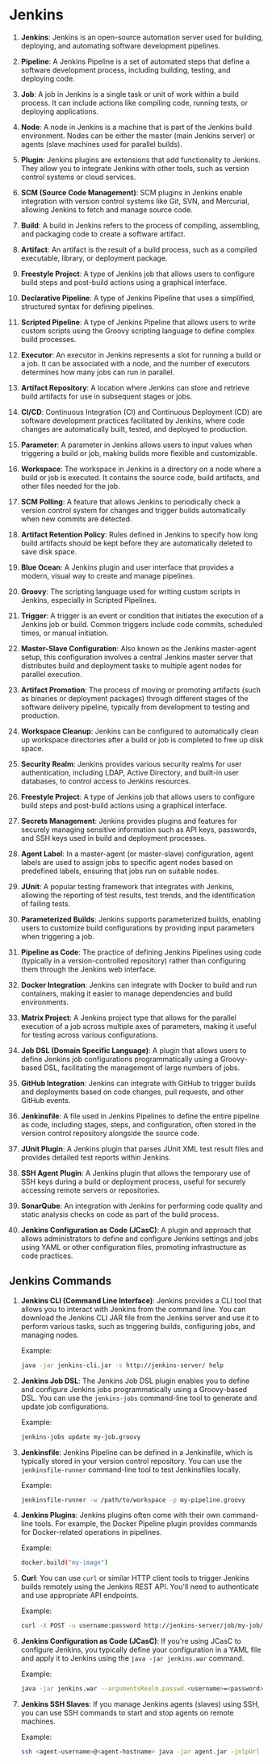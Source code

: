 # Jenkins

1. **Jenkins**: Jenkins is an open-source automation server used for building, deploying, and automating software development pipelines.

2. **Pipeline**: A Jenkins Pipeline is a set of automated steps that define a software development process, including building, testing, and deploying code.

3. **Job**: A job in Jenkins is a single task or unit of work within a build process. It can include actions like compiling code, running tests, or deploying applications.

4. **Node**: A node in Jenkins is a machine that is part of the Jenkins build environment. Nodes can be either the master (main Jenkins server) or agents (slave machines used for parallel builds).

5. **Plugin**: Jenkins plugins are extensions that add functionality to Jenkins. They allow you to integrate Jenkins with other tools, such as version control systems or cloud services.

6. **SCM (Source Code Management)**: SCM plugins in Jenkins enable integration with version control systems like Git, SVN, and Mercurial, allowing Jenkins to fetch and manage source code.

7. **Build**: A build in Jenkins refers to the process of compiling, assembling, and packaging code to create a software artifact.

8. **Artifact**: An artifact is the result of a build process, such as a compiled executable, library, or deployment package.

9. **Freestyle Project**: A type of Jenkins job that allows users to configure build steps and post-build actions using a graphical interface.

10. **Declarative Pipeline**: A type of Jenkins Pipeline that uses a simplified, structured syntax for defining pipelines.

11. **Scripted Pipeline**: A type of Jenkins Pipeline that allows users to write custom scripts using the Groovy scripting language to define complex build processes.

12. **Executor**: An executor in Jenkins represents a slot for running a build or a job. It can be associated with a node, and the number of executors determines how many jobs can run in parallel.

13. **Artifact Repository**: A location where Jenkins can store and retrieve build artifacts for use in subsequent stages or jobs.

14. **CI/CD**: Continuous Integration (CI) and Continuous Deployment (CD) are software development practices facilitated by Jenkins, where code changes are automatically built, tested, and deployed to production.

15. **Parameter**: A parameter in Jenkins allows users to input values when triggering a build or job, making builds more flexible and customizable.

16. **Workspace**: The workspace in Jenkins is a directory on a node where a build or job is executed. It contains the source code, build artifacts, and other files needed for the job.

17. **SCM Polling**: A feature that allows Jenkins to periodically check a version control system for changes and trigger builds automatically when new commits are detected.

18. **Artifact Retention Policy**: Rules defined in Jenkins to specify how long build artifacts should be kept before they are automatically deleted to save disk space.

19. **Blue Ocean**: A Jenkins plugin and user interface that provides a modern, visual way to create and manage pipelines.

20. **Groovy**: The scripting language used for writing custom scripts in Jenkins, especially in Scripted Pipelines.

21. **Trigger**: A trigger is an event or condition that initiates the execution of a Jenkins job or build. Common triggers include code commits, scheduled times, or manual initiation.

22. **Master-Slave Configuration**: Also known as the Jenkins master-agent setup, this configuration involves a central Jenkins master server that distributes build and deployment tasks to multiple agent nodes for parallel execution.

23. **Artifact Promotion**: The process of moving or promoting artifacts (such as binaries or deployment packages) through different stages of the software delivery pipeline, typically from development to testing and production.

24. **Workspace Cleanup**: Jenkins can be configured to automatically clean up workspace directories after a build or job is completed to free up disk space.

25. **Security Realm**: Jenkins provides various security realms for user authentication, including LDAP, Active Directory, and built-in user databases, to control access to Jenkins resources.

26. **Freestyle Project**: A type of Jenkins job that allows users to configure build steps and post-build actions using a graphical interface.

27. **Secrets Management**: Jenkins provides plugins and features for securely managing sensitive information such as API keys, passwords, and SSH keys used in build and deployment processes.

28. **Agent Label**: In a master-agent (or master-slave) configuration, agent labels are used to assign jobs to specific agent nodes based on predefined labels, ensuring that jobs run on suitable nodes.

29. **JUnit**: A popular testing framework that integrates with Jenkins, allowing the reporting of test results, test trends, and the identification of failing tests.

30. **Parameterized Builds**: Jenkins supports parameterized builds, enabling users to customize build configurations by providing input parameters when triggering a job.

31. **Pipeline as Code**: The practice of defining Jenkins Pipelines using code (typically in a version-controlled repository) rather than configuring them through the Jenkins web interface.

32. **Docker Integration**: Jenkins can integrate with Docker to build and run containers, making it easier to manage dependencies and build environments.

33. **Matrix Project**: A Jenkins project type that allows for the parallel execution of a job across multiple axes of parameters, making it useful for testing across various configurations.

34. **Job DSL (Domain Specific Language)**: A plugin that allows users to define Jenkins job configurations programmatically using a Groovy-based DSL, facilitating the management of large numbers of jobs.

35. **GitHub Integration**: Jenkins can integrate with GitHub to trigger builds and deployments based on code changes, pull requests, and other GitHub events.

36. **Jenkinsfile**: A file used in Jenkins Pipelines to define the entire pipeline as code, including stages, steps, and configuration, often stored in the version control repository alongside the source code.

37. **JUnit Plugin**: A Jenkins plugin that parses JUnit XML test result files and provides detailed test reports within Jenkins.

38. **SSH Agent Plugin**: A Jenkins plugin that allows the temporary use of SSH keys during a build or deployment process, useful for securely accessing remote servers or repositories.

39. **SonarQube**: An integration with Jenkins for performing code quality and static analysis checks on code as part of the build process.

40. **Jenkins Configuration as Code (JCasC)**: A plugin and approach that allows administrators to define and configure Jenkins settings and jobs using YAML or other configuration files, promoting infrastructure as code practices.

## Jenkins Commands

1. **Jenkins CLI (Command Line Interface)**: Jenkins provides a CLI tool that allows you to interact with Jenkins from the command line. You can download the Jenkins CLI JAR file from the Jenkins server and use it to perform various tasks, such as triggering builds, configuring jobs, and managing nodes.

   Example:
   ```bash
   java -jar jenkins-cli.jar -s http://jenkins-server/ help
   ```

2. **Jenkins Job DSL**: The Jenkins Job DSL plugin enables you to define and configure Jenkins jobs programmatically using a Groovy-based DSL. You can use the `jenkins-jobs` command-line tool to generate and update job configurations.

   Example:
   ```bash
   jenkins-jobs update my-job.groovy
   ```

3. **Jenkinsfile**: Jenkins Pipeline can be defined in a Jenkinsfile, which is typically stored in your version control repository. You can use the `jenkinsfile-runner` command-line tool to test Jenkinsfiles locally.

   Example:
   ```bash
   jenkinsfile-runner -w /path/to/workspace -p my-pipeline.groovy
   ```

4. **Jenkins Plugins**: Jenkins plugins often come with their own command-line tools. For example, the Docker Pipeline plugin provides commands for Docker-related operations in pipelines.

   Example:
   ```bash
   docker.build("my-image")
   ```

5. **Curl**: You can use `curl` or similar HTTP client tools to trigger Jenkins builds remotely using the Jenkins REST API. You'll need to authenticate and use appropriate API endpoints.

   Example:
   ```bash
   curl -X POST -u username:password http://jenkins-server/job/my-job/build
   ```

6. **Jenkins Configuration as Code (JCasC)**: If you're using JCasC to configure Jenkins, you typically define your configuration in a YAML file and apply it to Jenkins using the `java -jar jenkins.war` command.

   Example:
   ```bash
   java -jar jenkins.war --argumentsRealm.passwd.<username>=<password> --argumentsRealm.roles.<username>=admin --httpPort=8080
   ```

7. **Jenkins SSH Slaves**: If you manage Jenkins agents (slaves) using SSH, you can use SSH commands to start and stop agents on remote machines.

   Example:
   ```bash
   ssh <agent-username>@<agent-hostname> java -jar agent.jar -jnlpUrl http://jenkins-server/computer/my-agent/slave-agent.jnlp
   ```

